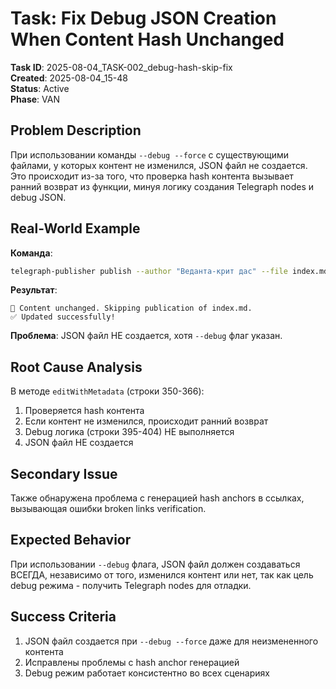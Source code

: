 # Task: Fix Debug JSON Creation When Content Hash Unchanged

**Task ID**: 2025-08-04_TASK-002_debug-hash-skip-fix  
**Created**: 2025-08-04_15-48  
**Status**: Active  
**Phase**: VAN

## Problem Description
При использовании команды `--debug --force` с существующими файлами, у которых контент не изменился, JSON файл не создается. Это происходит из-за того, что проверка hash контента вызывает ранний возврат из функции, минуя логику создания Telegraph nodes и debug JSON.

## Real-World Example
**Команда**: 
```bash
telegraph-publisher publish --author "Веданта-крит дас" --file index.md --token xxx --debug --force
```

**Результат**: 
```
📄 Content unchanged. Skipping publication of index.md.
✅ Updated successfully!
```
**Проблема**: JSON файл НЕ создается, хотя `--debug` флаг указан.

## Root Cause Analysis
В методе `editWithMetadata` (строки 350-366):
1. Проверяется hash контента
2. Если контент не изменился, происходит ранний возврат
3. Debug логика (строки 395-404) НЕ выполняется
4. JSON файл НЕ создается

## Secondary Issue
Также обнаружена проблема с генерацией hash anchors в ссылках, вызывающая ошибки broken links verification.

## Expected Behavior
При использовании `--debug` флага, JSON файл должен создаваться ВСЕГДА, независимо от того, изменился контент или нет, так как цель debug режима - получить Telegraph nodes для отладки.

## Success Criteria
1. JSON файл создается при `--debug --force` даже для неизмененного контента
2. Исправлены проблемы с hash anchor генерацией
3. Debug режим работает консистентно во всех сценариях